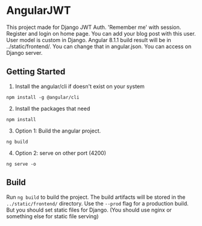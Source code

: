 # AngularJWT

This project made for Django JWT Auth. 'Remember me' with session. Register and login on home page. You can add your blog post with this user. User model is custom in Django.
Angular 8.1.1 build result will be in ../static/frontend/. You can change that in angular.json. You can access on Django server.

## Getting Started
1) Install the angular/cli if doesn't exist on your system
```
npm install -g @angular/cli
```
2) Install the packages that need
```
npm install
```
3) Option 1: Build the angular project.
```
ng build
```
4) Option 2: serve on other port (4200)
```
ng serve -o
```
## Build

Run `ng build` to build the project. The build artifacts will be stored in the `../static/frontend/` directory. Use the `--prod` flag for a production build. But you should set static files for Django. (You should use nginx or something else for static file serving)



